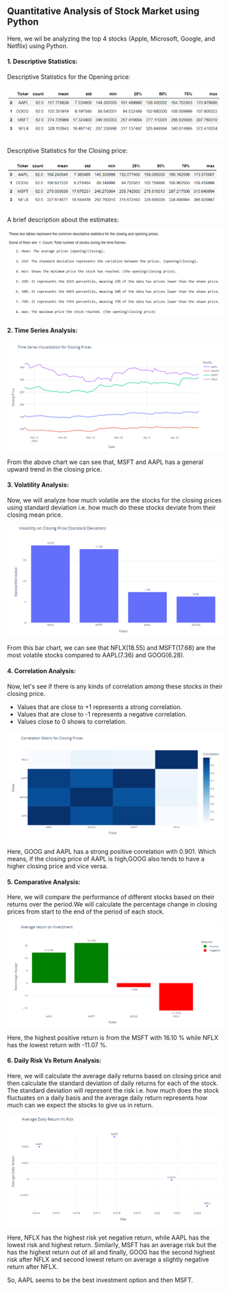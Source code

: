 ## Quantitative Analysis of Stock Market using Python
<p> Here, we wil be analyzing the top 4 stocks (Apple, Microsoft, Google, and Netflix) using Python.


#### 1. Descriptive Statistics:

Descriptive Statistics for the Opening price:

<img src="./images/opening.png">

Descriptive Statistics for the Closing price:

<img src="./images/closing.png">

A brief description about the estimates:

<img src="./images/desc.png">

#### 2. Time Series Analysis:

<img src="./images/time.png">

<p>From the above chart we can see that, MSFT and AAPL has a general upward trend in the closing price.</p>

#### 3. Volatility Analysis:

<p>Now, we will analyze how much volatile are the stocks for the closing prices using standard deviation i.e. how much do these stocks deviate from their closing mean price.</p>

<img src="./images/volatile.png">

<p>From this bar chart, we can see that NFLX(18.55) and MSFT(17.68) are the most volatile stocks compared to AAPL(7.36) and GOOG(6.28).</p>

#### 4. Correlation Analysis:

Now, let's see if there is any kinds of correlation among these stocks in their closing price.

- Values that are close to +1 represents a strong correlation.
- Values that are close to -1 represents a negative correlation.
- Values close to 0 shows to correlation.

<img src="./images/corr.png">

<p>Here, GOOG and AAPL has a strong positive correlation with 0.901. Which means, if the closing price of AAPL is high,GOOG also tends to have a higher closing price and vice versa.</p>


#### 5. Comparative Analysis:

<p>Here, we will compare the performance of different stocks based on their returns over the period.We will calculate the percentage change in closing prices from start to the end of the period of each stock.</p>

<img src="./images/return.png">

<p>Here, the highest positive return is from the MSFT with 16.10 % while NFLX has the lowest return with -11.07 %.</p>

#### 6. Daily Risk Vs Return Analysis:

<p>Here, we will calculate the average daily returns based on closing price and then calculate the
standard deviation of daily returns for each of the stock.
The standard deviation will represent the risk i.e. how much does the stock fluctuates on a daily basis and 
the average daily return represents how much can we expect the stocks to give us in return.</p>

<img src="./images/risk.png">

<p>Here, NFLX has the highest risk yet negative return, while AAPL has the lowest risk and highest return.
Similarly, MSFT has an average risk but the has the highest return out of all and finally,
GOOG has the second highest risk after NFLX and second lowest return on average a slightly negative return after NFLX.

So, AAPL seems to be the best investment option and then MSFT.</p>